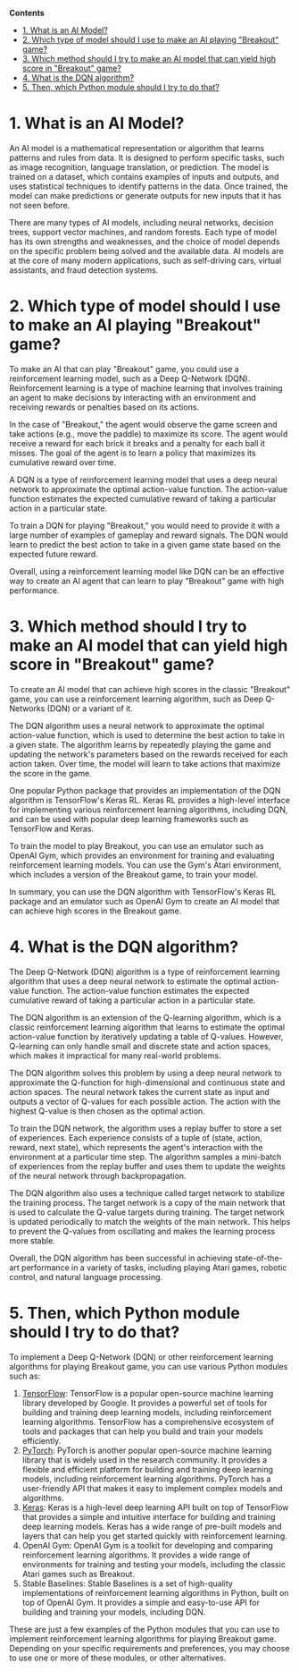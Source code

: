 **Contents**
- [1. What is an AI Model?](#1-what-is-an-ai-model)
- [2. Which type of model should I use to make an AI playing "Breakout" game?](#2-which-type-of-model-should-i-use-to-make-an-ai-playing-breakout-game)
- [3. Which method should I try to make an AI model that can yield high score in "Breakout" game?](#3-which-method-should-i-try-to-make-an-ai-model-that-can-yield-high-score-in-breakout-game)
- [4. What is the DQN algorithm?](#4-what-is-the-dqn-algorithm)
- [5. Then, which Python module should I try to do that?](#5-then-which-python-module-should-i-try-to-do-that)

# 1. What is an AI Model?
An AI model is a mathematical representation or algorithm that learns patterns and rules from data. It is designed to perform specific tasks, such as image recognition, language translation, or prediction. The model is trained on a dataset, which contains examples of inputs and outputs, and uses statistical techniques to identify patterns in the data. Once trained, the model can make predictions or generate outputs for new inputs that it has not seen before.

There are many types of AI models, including neural networks, decision trees, support vector machines, and random forests. Each type of model has its own strengths and weaknesses, and the choice of model depends on the specific problem being solved and the available data. AI models are at the core of many modern applications, such as self-driving cars, virtual assistants, and fraud detection systems.

# 2. Which type of model should I use to make an AI playing "Breakout" game?
To make an AI that can play "Breakout" game, you could use a reinforcement learning model, such as a Deep Q-Network (DQN). Reinforcement learning is a type of machine learning that involves training an agent to make decisions by interacting with an environment and receiving rewards or penalties based on its actions.

In the case of "Breakout," the agent would observe the game screen and take actions (e.g., move the paddle) to maximize its score. The agent would receive a reward for each brick it breaks and a penalty for each ball it misses. The goal of the agent is to learn a policy that maximizes its cumulative reward over time.

A DQN is a type of reinforcement learning model that uses a deep neural network to approximate the optimal action-value function. The action-value function estimates the expected cumulative reward of taking a particular action in a particular state.

To train a DQN for playing "Breakout," you would need to provide it with a large number of examples of gameplay and reward signals. The DQN would learn to predict the best action to take in a given game state based on the expected future reward.

Overall, using a reinforcement learning model like DQN can be an effective way to create an AI agent that can learn to play "Breakout" game with high performance.

# 3. Which method should I try to make an AI model that can yield high score in "Breakout" game?
To create an AI model that can achieve high scores in the classic "Breakout" game, you can use a reinforcement learning algorithm, such as Deep Q-Networks (DQN) or a variant of it.

The DQN algorithm uses a neural network to approximate the optimal action-value function, which is used to determine the best action to take in a given state. The algorithm learns by repeatedly playing the game and updating the network's parameters based on the rewards received for each action taken. Over time, the model will learn to take actions that maximize the score in the game.

One popular Python package that provides an implementation of the DQN algorithm is TensorFlow's Keras RL. Keras RL provides a high-level interface for implementing various reinforcement learning algorithms, including DQN, and can be used with popular deep learning frameworks such as TensorFlow and Keras.

To train the model to play Breakout, you can use an emulator such as OpenAI Gym, which provides an environment for training and evaluating reinforcement learning models. You can use the Gym's Atari environment, which includes a version of the Breakout game, to train your model.

In summary, you can use the DQN algorithm with TensorFlow's Keras RL package and an emulator such as OpenAI Gym to create an AI model that can achieve high scores in the Breakout game.

# 4. What is the DQN algorithm?
The Deep Q-Network (DQN) algorithm is a type of reinforcement learning algorithm that uses a deep neural network to estimate the optimal action-value function. The action-value function estimates the expected cumulative reward of taking a particular action in a particular state.

The DQN algorithm is an extension of the Q-learning algorithm, which is a classic reinforcement learning algorithm that learns to estimate the optimal action-value function by iteratively updating a table of Q-values. However, Q-learning can only handle small and discrete state and action spaces, which makes it impractical for many real-world problems.

The DQN algorithm solves this problem by using a deep neural network to approximate the Q-function for high-dimensional and continuous state and action spaces. The neural network takes the current state as input and outputs a vector of Q-values for each possible action. The action with the highest Q-value is then chosen as the optimal action.

To train the DQN network, the algorithm uses a replay buffer to store a set of experiences. Each experience consists of a tuple of (state, action, reward, next state), which represents the agent's interaction with the environment at a particular time step. The algorithm samples a mini-batch of experiences from the replay buffer and uses them to update the weights of the neural network through backpropagation.

The DQN algorithm also uses a technique called target network to stabilize the training process. The target network is a copy of the main network that is used to calculate the Q-value targets during training. The target network is updated periodically to match the weights of the main network. This helps to prevent the Q-values from oscillating and makes the learning process more stable.

Overall, the DQN algorithm has been successful in achieving state-of-the-art performance in a variety of tasks, including playing Atari games, robotic control, and natural language processing.

# 5. Then, which Python module should I try to do that?
To implement a Deep Q-Network (DQN) or other reinforcement learning algorithms for playing Breakout game, you can use various Python modules such as:

1. [TensorFlow](About%20Module/Tenserflow.md): TensorFlow is a popular open-source machine learning library developed by Google. It provides a powerful set of tools for building and training deep learning models, including reinforcement learning algorithms. TensorFlow has a comprehensive ecosystem of tools and packages that can help you build and train your models efficiently.
2. [PyTorch](About%20Module/PyTorch.md): PyTorch is another popular open-source machine learning library that is widely used in the research community. It provides a flexible and efficient platform for building and training deep learning models, including reinforcement learning algorithms. PyTorch has a user-friendly API that makes it easy to implement complex models and algorithms.
3. [Keras](About%20Module/Keras.md): Keras is a high-level deep learning API built on top of TensorFlow that provides a simple and intuitive interface for building and training deep learning models. Keras has a wide range of pre-built models and layers that can help you get started quickly with reinforcement learning.
4. OpenAI Gym: OpenAI Gym is a toolkit for developing and comparing reinforcement learning algorithms. It provides a wide range of environments for training and testing your models, including the classic Atari games such as Breakout.
5. Stable Baselines: Stable Baselines is a set of high-quality implementations of reinforcement learning algorithms in Python, built on top of OpenAI Gym. It provides a simple and easy-to-use API for building and training your models, including DQN.

These are just a few examples of the Python modules that you can use to implement reinforcement learning algorithms for playing Breakout game. Depending on your specific requirements and preferences, you may choose to use one or more of these modules, or other alternatives.